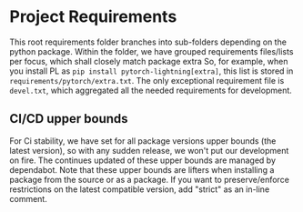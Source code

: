 # Project Requirements

This root requirements folder branches into sub-folders depending on the python package.
Within the folder, we have grouped requirements files/lists per focus, which shall closely match package extra
So, for example, when you install PL as `pip install pytorch-lightning[extra]`, this list is stored in `requirements/pytorch/extra.txt`.
The only exceptional requirement file is `devel.txt`, which aggregated all the needed requirements for development.

## CI/CD upper bounds

For Ci stability, we have set for all package versions upper bounds (the latest version), so with any sudden release, we won't put our development on fire.
The continues updated of these upper bounds are managed by dependabot.
Note that these upper bounds are lifters when installing a package from the source or as a package.
If you want to preserve/enforce restrictions on the latest compatible version, add "strict" as an in-line comment.
